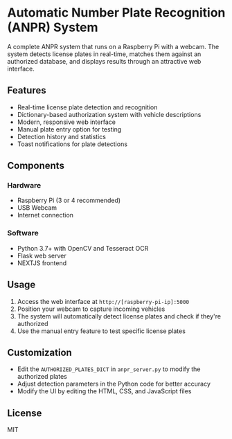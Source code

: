 # Automatic Number Plate Recognition (ANPR) System

A complete ANPR system that runs on a Raspberry Pi with a webcam. The system detects license plates in real-time, matches them against an authorized database, and displays results through an attractive web interface.

## Features

- Real-time license plate detection and recognition
- Dictionary-based authorization system with vehicle descriptions
- Modern, responsive web interface
- Manual plate entry option for testing
- Detection history and statistics
- Toast notifications for plate detections

## Components

### Hardware
- Raspberry Pi (3 or 4 recommended)
- USB Webcam
- Internet connection

### Software
- Python 3.7+ with OpenCV and Tesseract OCR
- Flask web server
- NEXTJS frontend

## Usage

1. Access the web interface at `http://[raspberry-pi-ip]:5000`
2. Position your webcam to capture incoming vehicles
3. The system will automatically detect license plates and check if they're authorized
4. Use the manual entry feature to test specific license plates

## Customization

- Edit the `AUTHORIZED_PLATES_DICT` in `anpr_server.py` to modify the authorized plates
- Adjust detection parameters in the Python code for better accuracy
- Modify the UI by editing the HTML, CSS, and JavaScript files

## License

MIT


